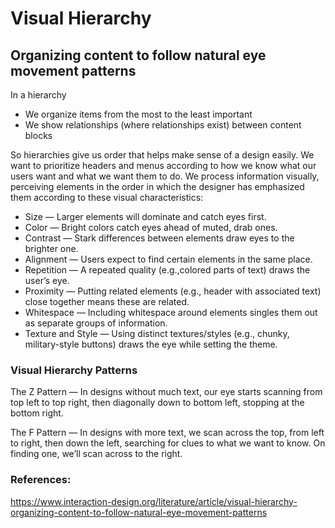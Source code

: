 # Visual Hierarchy

## Organizing content to follow natural eye movement patterns

In a hierarchy
- We organize items from the most to the least important
- We show relationships (where relationships exist) between content blocks

So hierarchies give us order that helps make sense of a design easily. We want to prioritize headers and menus according to how we know what our users want and what we want them to do. We process information visually, perceiving elements in the order in which the designer has emphasized them according to these visual characteristics:

* Size — Larger elements will dominate and catch eyes first.
* Color — Bright colors catch eyes ahead of muted, drab ones.
* Contrast — Stark differences between elements draw eyes to the brighter one.
* Alignment — Users expect to find certain elements in the same place.
* Repetition — A repeated quality (e.g.,colored parts of text) draws the user’s eye.
* Proximity — Putting related elements (e.g., header with associated text) close together means these are related.
* Whitespace — Including whitespace around elements singles them out as separate groups of information.
* Texture and Style — Using distinct textures/styles (e.g., chunky, military-style buttons) draws the eye while setting the theme.


### Visual Hierarchy Patterns

The Z Pattern — In designs without much text, our eye starts scanning from top left to top right, then diagonally down to bottom left, stopping at the bottom right.

The F Pattern — In designs with more text, we scan across the top, from left to right, then down the left, searching for clues to what we want to know. On finding one, we’ll scan across to the right.


### References:

https://www.interaction-design.org/literature/article/visual-hierarchy-organizing-content-to-follow-natural-eye-movement-patterns
